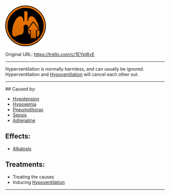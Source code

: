 ![tile004(2).png\|200](./Hyperventilation%20-%20Attachments/6718845db30472d958dd7a57.png)

Original URL: https://trello.com/c/1EYpI6vE

---

Hyperventilation is normally harmless, and can usually be ignored. Hyperventilation and [Hypoventilation](Hypoventilation.md) will cancel each other out.

---

\## Caused by:

- [Hypotension](../Blood/Hypotension.md)
- [Hypoxemia](../Blood/Hypoxemia.md)
- [Pneumothorax](Pneumothorax.md)
- [Sepsis](../Blood/Sepsis.md)
- [Adrenaline](../Items/Adrenaline.md)

## Effects:

- [Alkalosis](../Blood/Alkalosis.md)

## Treatments:

- Treating the causes
- Inducing [Hypoventilation](Hypoventilation.md)

---

